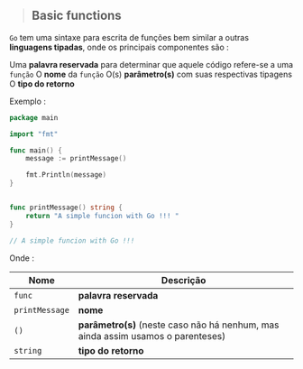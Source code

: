 > ## Basic functions

`Go` tem uma sintaxe para escrita de funções bem similar a outras **linguagens tipadas**, onde os principais componentes são : 

Uma **palavra reservada** para determinar que aquele código refere-se a uma `função`
O **nome** da `função`
O(s) **parâmetro(s)** com suas respectivas tipagens
O **tipo do retorno**


Exemplo : 

```go
package main

import "fmt"

func main() {
    message := printMessage()

    fmt.Println(message)
}


func printMessage() string {
	return "A simple funcion with Go !!! "
}

// A simple funcion with Go !!! 
```
Onde : 

| Nome             | Descrição                                                                      |                      
| ---------------- | ------------------------------------------------------------------------------- | 
| `func`           | **palavra reservada**                                                           |
| `printMessage`   | **nome**                                                                        |                     
| `()`             | **parâmetro(s)** (neste caso não há nenhum, mas ainda assim usamos o parenteses)       |                     
| `string`         | **tipo do retorno**                                                                              |                     


